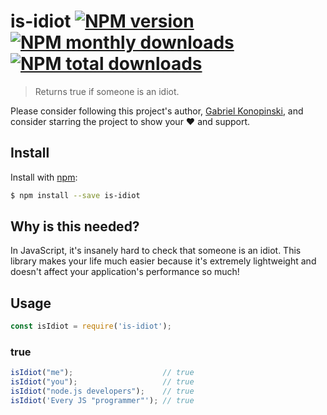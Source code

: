 # is-idiot [![NPM version](https://img.shields.io/npm/v/is-idiot.svg?style=flat)](https://www.npmjs.com/package/is-idiot) [![NPM monthly downloads](https://img.shields.io/npm/dm/is-idiot.svg?style=flat)](https://npmjs.org/package/is-idiot) [![NPM total downloads](https://img.shields.io/npm/dt/is-idiot.svg?style=flat)](https://npmjs.org/package/is-idiot)

> Returns true if someone is an idiot.

Please consider following this project's author, [Gabriel Konopinski](https://github.com/gabixdev), and consider starring the project to show your :heart: and support.

## Install

Install with [npm](https://www.npmjs.com/):

```sh
$ npm install --save is-idiot
```

## Why is this needed?

In JavaScript, it's insanely hard to check that someone is an idiot. This library makes your life much easier because it's extremely lightweight and doesn't affect your application's performance so much!

## Usage

```js
const isIdiot = require('is-idiot');
```

### true

```js
isIdiot("me");                    // true
isIdiot("you");                   // true
isIdiot("node.js developers");    // true
isIdiot('Every JS "programmer"'); // true
```
